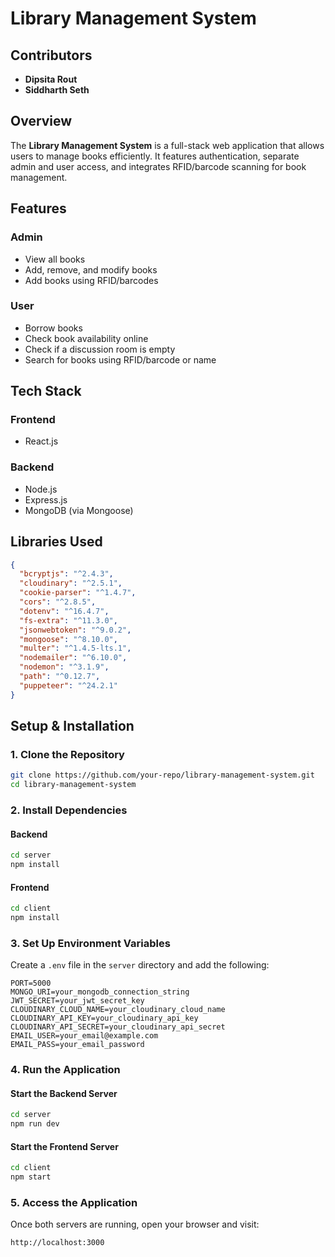 # Library Management System

## Contributors

- **Dipsita Rout**
- **Siddharth Seth**

## Overview

The **Library Management System** is a full-stack web application that allows users to manage books efficiently. It features authentication, separate admin and user access, and integrates RFID/barcode scanning for book management.

## Features

### Admin
- View all books
- Add, remove, and modify books
- Add books using RFID/barcodes

### User
- Borrow books
- Check book availability online
- Check if a discussion room is empty
- Search for books using RFID/barcode or name

## Tech Stack

### Frontend
- React.js

### Backend
- Node.js
- Express.js
- MongoDB (via Mongoose)

## Libraries Used

```json
{
  "bcryptjs": "^2.4.3",
  "cloudinary": "^2.5.1",
  "cookie-parser": "^1.4.7",
  "cors": "^2.8.5",
  "dotenv": "^16.4.7",
  "fs-extra": "^11.3.0",
  "jsonwebtoken": "^9.0.2",
  "mongoose": "^8.10.0",
  "multer": "^1.4.5-lts.1",
  "nodemailer": "^6.10.0",
  "nodemon": "^3.1.9",
  "path": "^0.12.7",
  "puppeteer": "^24.2.1"
}
```

## Setup & Installation

### 1. Clone the Repository

```sh
git clone https://github.com/your-repo/library-management-system.git
cd library-management-system
```

### 2. Install Dependencies

#### Backend
```sh
cd server
npm install
```

#### Frontend
```sh
cd client
npm install
```

### 3. Set Up Environment Variables

Create a `.env` file in the `server` directory and add the following:

```env
PORT=5000
MONGO_URI=your_mongodb_connection_string
JWT_SECRET=your_jwt_secret_key
CLOUDINARY_CLOUD_NAME=your_cloudinary_cloud_name
CLOUDINARY_API_KEY=your_cloudinary_api_key
CLOUDINARY_API_SECRET=your_cloudinary_api_secret
EMAIL_USER=your_email@example.com
EMAIL_PASS=your_email_password
```

### 4. Run the Application

#### Start the Backend Server
```sh
cd server
npm run dev
```

#### Start the Frontend Server
```sh
cd client
npm start
```

### 5. Access the Application

Once both servers are running, open your browser and visit:

```
http://localhost:3000
```



